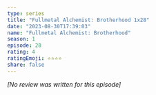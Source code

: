 ```yaml
---
type: series
title: "Fullmetal Alchemist: Brotherhood 1x28"
date: "2023-08-30T17:39:03"
name: "Fullmetal Alchemist: Brotherhood"
season: 1
episode: 28
rating: 4
ratingEmoji: ⭐️⭐️⭐️⭐️
share: false
---
```


*[No review was written for this episode]*
